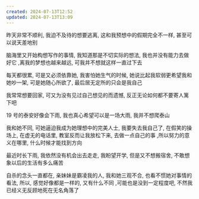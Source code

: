 ```yaml
---
created: 2024-07-13T12:52
updated: 2024-07-13T13:09
---
```

昨天非常不顺利, 我迫不及待的想要逃离, 这和我预想中的假期完全不一样, 甚至可以说天差地别

脑海里又开始构想写作的事情, 我知道那是不切实际的想法, 我也并没有能力去做好它 ,离我的梦想也越来越远, 可我并不想就这样一直过下去 

每天都很累, 可是又必须依靠她, 我害怕她生气的时候, 她说比起我软弱更希望我和她吵一架, 可是她随心所欲了, 最后居无定所的只会是我自己 

我常常想要回家, 可又为没有见过自己想见的而遗憾, 反正无论如何都不要寄人篱下吧 

19 号的泰安好像会下雨, 我也真心希望可以是一场大雨, 我并不想爬泰山 

我和她不同, 可她逼迫我成为她理想中的完美人士, 我要失去我自己了, 在假笑的操场上, 在虚无的电话里, 教室反而让我放松下来, 去做一点自己的事 ,所以努力的意义在哪里, 什么时候才能找到方向 

最近时长下雨, 我依然没有机会出去走走, 我盼望开学, 但是又不想搬宿舍, 不敢想象以后的生活有多么痛苦 

自杀的念头一直都在, 亲妹妹是霸凌我的人, 我和她三观不合, 也看不惯她对事情的看法, 所以, 感觉好像都是一样的, 又有什么不同 ,可能也是没到一定程度吧, 不然我已经义无反顾地死在无名角落了 